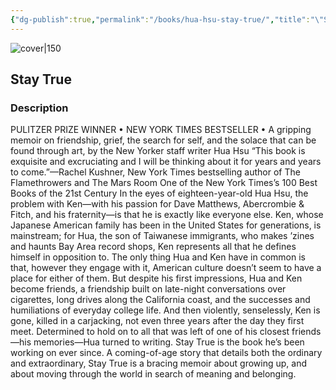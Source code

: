 ```yaml
---
{"dg-publish":true,"permalink":"/books/hua-hsu-stay-true/","title":"\"Stay True\"","tags":["autobiography","non-fiction","coming-of-age"]}
---
```




![cover|150](http://books.google.com/books/content?id=cVBTEAAAQBAJ&printsec=frontcover&img=1&zoom=1&edge=curl&source=gbs_api)

## Stay True

### Description

PULITZER PRIZE WINNER • NEW YORK TIMES BESTSELLER • A gripping memoir on friendship, grief, the search for self, and the solace that can be found through art, by the New Yorker staff writer Hua Hsu “This book is exquisite and excruciating and I will be thinking about it for years and years to come.”—Rachel Kushner, New York Times bestselling author of The Flamethrowers and The Mars Room One of the New York Times’s 100 Best Books of the 21st Century In the eyes of eighteen-year-old Hua Hsu, the problem with Ken—with his passion for Dave Matthews, Abercrombie & Fitch, and his fraternity—is that he is exactly like everyone else. Ken, whose Japanese American family has been in the United States for generations, is mainstream; for Hua, the son of Taiwanese immigrants, who makes ’zines and haunts Bay Area record shops, Ken represents all that he defines himself in opposition to. The only thing Hua and Ken have in common is that, however they engage with it, American culture doesn’t seem to have a place for either of them. But despite his first impressions, Hua and Ken become friends, a friendship built on late-night conversations over cigarettes, long drives along the California coast, and the successes and humiliations of everyday college life. And then violently, senselessly, Ken is gone, killed in a carjacking, not even three years after the day they first meet. Determined to hold on to all that was left of one of his closest friends—his memories—Hua turned to writing. Stay True is the book he’s been working on ever since. A coming-of-age story that details both the ordinary and extraordinary, Stay True is a bracing memoir about growing up, and about moving through the world in search of meaning and belonging.
```